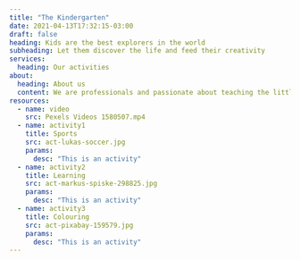 ```yaml
---
title: "The Kindergarten"
date: 2021-04-13T17:32:15-03:00
draft: false
heading: Kids are the best explorers in the world
subheading: Let them discover the life and feed their creativity
services:
  heading: Our activities
about:
  heading: About us
  content: We are professionals and passionate about teaching the little ones the fundamental scholar concepts and helping them to give their first steps toward developing their creativity and vision about the life.
resources:
  - name: video
    src: Pexels Videos 1580507.mp4
  - name: activity1
    title: Sports
    src: act-lukas-soccer.jpg
    params:
      desc: "This is an activity"
  - name: activity2
    title: Learning
    src: act-markus-spiske-298825.jpg
    params:
      desc: "This is an activity"
  - name: activity3
    title: Colouring
    src: act-pixabay-159579.jpg
    params:
      desc: "This is an activity"
---
```


